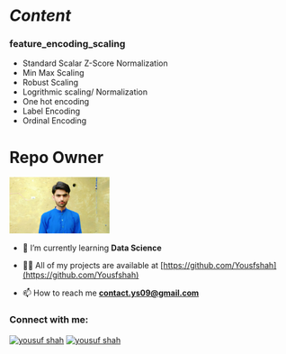 # ***Content***
### **feature_encoding_scaling**
- Standard Scalar Z-Score Normalization
- Min Max Scaling
- Robust Scaling
- Logrithmic scaling/ Normalization
- One hot encoding
- Label Encoding
- Ordinal Encoding

# Repo Owner

<img  alt="Owner Pic" src="yousuf_shah.jpg" height="100px">

- 🌱 I’m currently learning **Data Science**

- 👨‍💻 All of my projects are available at [https://github.com/Yousfshah](https://github.com/Yousfshah)

- 📫 How to reach me **contact.ys09@gmail.com**

<h3 align="left">Connect with me:</h3>
<p align="left">
<a href="https://www.linkedin.com/in/yousuf-shah-7ba9492b4/" target="blank"><img align="center" src="https://raw.githubusercontent.com/rahuldkjain/github-profile-readme-generator/master/src/images/icons/Social/linked-in-alt.svg" alt="yousuf shah" height="30" width="40" /></a>
<a href="https://www.kaggle.com/yousufshah" target="blank"><img align="center" src="https://raw.githubusercontent.com/rahuldkjain/github-profile-readme-generator/master/src/images/icons/Social/kaggle.svg" alt="yousuf shah" height="30" width="40" /></a>
</p>